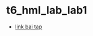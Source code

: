 # t6_hml_lab_lab1
 - [link bai tap](https://www.w3schools.com/w3css/tryw3css_templates_startup.htm#home)